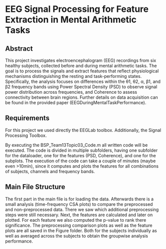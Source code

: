 # EEG Signal Processing for Feature Extraction in Mental Arithmetic Tasks

## Abstract
This project investigates electroencephalogram (EEG) recordings from six healthy subjects, collected before and during mental arithmetic tasks. The goal is to process the signals and extract features that reflect physiological mechanisms distinguishing the resting and task-performing states. Specifically, the analysis focuses on differences within the θ1, θ2, α, β1, and β2 frequency bands using Power Spectral Density (PSD) to observe signal power distribution across frequencies, and Coherence to assess connectivity between brain regions. Further details on data acquisition can be found in the provided paper (EEGDuringMentalTaskPerformance).

## Requirements
For this project we used directly the EEGLab toolbox. Additionally, the Signal Processing Toolbox.

By executing the BSP_Team13Topic03_Code.m all written code will be executed. The code is divided in multiple subfolders, having one subfolder for the dataloader, one for the features (PSD, Coherence), and one for the subplots. The execution of the code can take a couple of minutes (maybe even >10min), since it computes and plots the features for all combinations of subjects, channels and frequency bands.

## Main File Structure
The first part in the main file is for loading the data. Afterwards there is a small analysis (time-frequency CSA plots) to compare the preprocessed and non-preprocessed data. There we saw which additional preprocessing steps were still necessary. Next, the features are calculated and later on plotted. For each feature we also computed the p-value to rank there significance. The preprocessing comparison plots as well as the feature plots are all saved in the Figure folder. Both for the subjects individually as well as averaged across the subjects to obtain the groupwise analysis performance.
